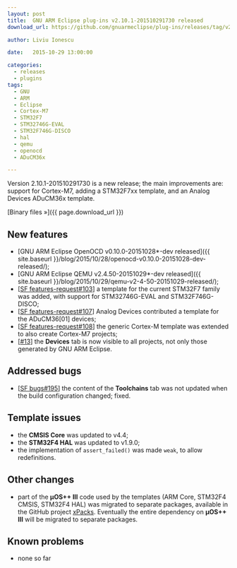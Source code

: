 ```yaml
---
layout: post
title:  GNU ARM Eclipse plug-ins v2.10.1-201510291730 released
download_url: https://github.com/gnuarmeclipse/plug-ins/releases/tag/v2.10.1-201510291730

author: Liviu Ionescu

date:   2015-10-29 13:00:00

categories:
  - releases
  - plugins
tags:
  - GNU
  - ARM
  - Eclipse
  - Cortex-M7
  - STM32F7
  - STM32746G-EVAL
  - STM32F746G-DISCO
  - hal
  - qemu
  - openocd
  - ADuCM36x

---
```


Version 2.10.1-201510291730 is a new release; the main improvements are: support for Cortex-M7, adding a STM32F7xx template, and an Analog Devices ADuCM36x template.

[Binary files »]({{ page.download_url }})

## New features

* [GNU ARM Eclipse OpenOCD v0.10.0-20151028*-dev released]({{ site.baseurl }}/blog/2015/10/28/openocd-v0.10.0-20151028-dev-released/);
* [GNU ARM Eclipse QEMU v2.4.50-20151029*-dev released]({{ site.baseurl }}/blog/2015/10/29/qemu-v2-4-50-20151029-released/);
*  [[SF features-request#103](https://sourceforge.net/p/gnuarmeclipse/feature-requests/103/)] a template for the current STM32F7 family was added, with support for STM32746G-EVAL and STM32F746G-DISCO;
* [[SF features-request#107](https://sourceforge.net/p/gnuarmeclipse/feature-requests/107/)] Analog Devices contributed a template for the ADuCM36[01] devices;
* [[SF features-request#108](https://sourceforge.net/p/gnuarmeclipse/feature-requests/108/)] the generic Cortex-M template was extended to also create Cortex-M7 projects;
* [[#13](https://github.com/gnuarmeclipse/plug-ins/issues/13)] the **Devices** tab is now visible to all projects, not only those generated by GNU ARM Eclipse.

## Addressed bugs

* [[SF bugs#195](https://sourceforge.net/p/gnuarmeclipse/bugs/195/)] the content of the **Toolchains** tab was not updated when the build configuration changed; fixed.

## Template issues

* the **CMSIS Core** was updated to v4.4;
* the **STM32F4 HAL** was updated to v1.9.0;
* the implementation of `assert_failed()` was made `weak`, to allow redefinitions.

## Other changes

* part of the **µOS++ III** code used by the templates (ARM Core, STM32F4 CMSIS, STM32F4 HAL) was migrated to separate packages, available in the GitHub project [xPacks](https://github.com/xpacks). Eventually the entire dependency on **µOS++ III** will be migrated to separate packages.

## Known problems

* none so far
